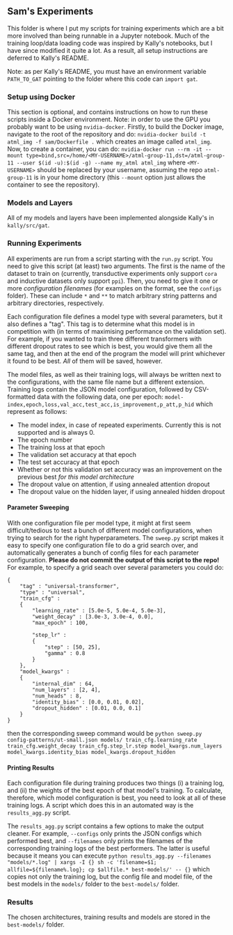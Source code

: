 ## Sam's Experiments

This folder is where I put my scripts for training experiments which are a bit more involved than being runnable in a Jupyter notebook.
Much of the training loop/data loading code was inspired by Kally's notebooks, but I have since modified it quite a lot.
As a result, all setup instructions are deferred to Kally's README.

Note: as per Kally's README, you must have an environment variable `PATH_TO_GAT` pointing to the folder where this code can `import gat`.

### Setup using Docker

This section is optional, and contains instructions on how to run these scripts inside a Docker environment.
Note: in order to use the GPU you probably want to be using `nvidia-docker`.
Firstly, to build the Docker image, navigate to the root of the repository and do:
```nvidia-docker build -t atml_img -f sam/Dockerfile .```
which creates an image called `atml_img`.
Now, to create a container, you can do:
```nvidia-docker run --rm -it --mount type=bind,src=/home/<MY-USERNAME>/atml-group-11,dst=/atml-group-11 --user $(id -u):$(id -g) --name my_atml atml_img```
where `<MY-USERNAME>` should be replaced by your username, assuming the repo `atml-group-11` is in your home directory (this `--mount` option just allows the container to see the repository).

### Models and Layers

All of my models and layers have been implemented alongside Kally's in `kally/src/gat`.

### Running Experiments

All experiments are run from a script starting with the `run.py` script.
You need to give this script (at least) two arguments.
The first is the name of the dataset to train on (currently, transductive experiments only support `cora` and inductive datasets only support `ppi`).
Then, you need to give it one or more _configuration filenames_ (for examples on the format, see the `configs` folder).
These can include `*` and `**` to match arbitrary string patterns and arbitrary directories, respectively.

Each configuration file defines a model type with several parameters, but it also defines a "tag".
This tag is to determine what this model is in competition with (in terms of maximising performance on the validation set).
For example, if you wanted to train three different transformers with different dropout rates to see which is best, you would give them all the same tag, and then at the end of the program the model will print whichever it found to be best.
_All_ of them will be saved, however.

The model files, as well as their training logs, will always be written next to the configurations, with the same file name but a different extension.
Training logs contain the JSON model configuration, followed by CSV-formatted data with the following data, one per epoch:
```model-index,epoch,loss,val_acc,test_acc,is_improvement,p_att,p_hid```
which represent as follows:
- The model index, in case of repeated experiments. Currently this is not supported and is always 0.
- The epoch number
- The training loss at that epoch
- The validation set accuracy at that epoch
- The test set accuracy at that epoch
- Whether or not this validation set accuracy was an improvement on the previous best _for this model architecture_
- The dropout value on attention, if using annealed attention dropout
- The dropout value on the hidden layer, if using annealed hidden dropout

#### Parameter Sweeping

With one configuration file per model type, it might at first seem difficult/tedious to test a bunch of different model configurations, when trying to search for the right hyperparameters.
The `sweep.py` script makes it easy to specify one configuration file to do a grid search over, and automatically generates a bunch of config files for each parameter configuration.
**Please do not commit the output of this script to the repo!**
For example, to specify a grid seach over several parameters you could do:
```
{
    "tag" : "universal-transformer",
    "type" : "universal",
    "train_cfg" :
    {
        "learning_rate" : [5.0e-5, 5.0e-4, 5.0e-3],
        "weight_decay" : [3.0e-3, 3.0e-4, 0.0],
        "max_epoch" : 100,

        "step_lr" :
        {
            "step" : [50, 25],
            "gamma" : 0.8
        }
    },
    "model_kwargs" :
    {
        "internal_dim" : 64,
        "num_layers" : [2, 4],
        "num_heads" : 8,
        "identity_bias" : [0.0, 0.01, 0.02],
        "dropout_hidden" : [0.01, 0.0, 0.1]
    }
}
```
then the corresponding sweep command would be
```python sweep.py config-patterns/ut-small.json models/ train_cfg.learning_rate train_cfg.weight_decay train_cfg.step_lr.step model_kwargs.num_layers model_kwargs.identity_bias model_kwargs.dropout_hidden```

#### Printing Results

Each configuration file during training produces two things (i) a training log, and (ii) the weights of the best epoch of that model's training.
To calculate, therefore, which model configuration is best, you need to look at all of these training logs.
A script which does this in an automated way is the `results_agg.py` script.

The `results_agg.py` script contains a few options to make the output cleaner.
For example, `--configs` only prints the JSON configs which performed best, and `--filenames` only prints the filenames of the corresponding training logs of the best performers.
The latter is useful because it means you can execute
```python results_agg.py --filenames "models/*.log" | xargs -I {} sh -c 'filename=$1; allfile=${filename%.log}; cp $allfile.* best-models/' -- {}```
which copies not only the training log, but the config file and model file, of the best models in the `models/` folder to the `best-models/` folder.

### Results

The chosen architectures, training results and models are stored in the `best-models/` folder.
